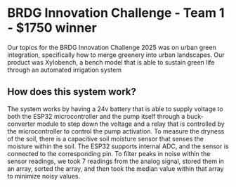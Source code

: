 # BRDG Innovation Challenge - Team 1 - $1750 winner
Our topics for the BRDG Innovation Challenge 2025 was on urban green integration, specifically how to merge greenery into urban landscapes. Our product was Xylobench, a bench model that is able to sustain green life through an automated irrigation system

## How does this system work?

The system works by having a 24v battery that is able to supply voltage to both the ESP32 microcontroller and the pump itself through a buck-converter module to step down the voltage and a relay that is controlled by the microcontroller to control the pump activation. To measure the dryness of the soil, there is a capacitive soil moisture sensor that senses the moisture within the soil. The ESP32 supports internal ADC, and the sensor is connected to the corresponding pin. To filter peaks in noise within the sensor readings, we took 7 readings from the analog signal, stored them in an array, sorted the array, and then took the median value within that array to minimize noisy values.
